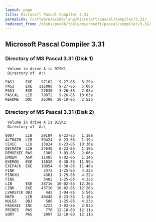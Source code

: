 ```yaml
---
layout: page
title: Microsoft Pascal Compiler 3.31
permalink: /software/pcx86/lang/microsoft/pascal/compiler/3.31/
redirect_from: /disks/pcx86/tools/microsoft/pascal/compiler/3.31/
---
```


Microsoft Pascal Compiler 3.31
------------------------------

### Directory of MS Pascal 3.31 (Disk 1)

	 Volume in drive A is DISK1
	 Directory of  A:\
	
	PAS1     EXE    97162   9-27-85   3:29p
	PAS2     EXE   112080   9-27-85   5:06p
	PAS3     EXE    27030   3-26-85   7:03p
	PASCAL   LIB    79872   9-26-85  10:03a
	README   DOC    26390  10-10-85   2:52p

### Directory of MS Pascal 3.31 (Disk 2)

	 Volume in drive A is DISK2
	 Directory of  A:\
	
	8087     LIB    29184   8-23-85   1:18a
	ALTMATH  LIB    39424   8-23-85   1:19a
	CEXEC    LIB    13824   8-23-85  10:36a
	DECMATH  LIB    27648   8-23-85   1:19a
	DEMOEXEC PAS     1309   3-03-85   2:06p
	EMOEM    ASM    11485   9-02-85   1:24p
	EXEMOD   EXE    11038   8-30-85  11:59a
	EXEPACK  EXE    10854   8-30-85  11:46a
	FINK             3472   1-25-85   4:22p
	FINKXU           4361   1-25-85   4:22p
	FINU             5482   1-25-85   4:22p
	LIB      EXE    28716  10-02-85  12:26p
	LINK     EXE    43716  10-02-85  12:26p
	LVARSTCK OBJ      442   3-04-85   5:54p
	MATH     LIB    40448   8-23-85   1:18a
	NULE6    OBJ      586   1-25-85   4:23p
	PASEXEC  INC     4223   3-03-85   2:03p
	PRIMES   PAS      770  12-10-83  12:11p
	SORT     PAS     2097  12-10-83  12:11p
